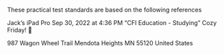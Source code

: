 These practical test standards are based on the following 
references



Jack’s iPad Pro
Sep 30, 2022 at 4:36 PM
“CFI Education  - Studying”
Cozy Friday! 🤗

987 Wagon Wheel Trail
Mendota Heights MN 55120
United States